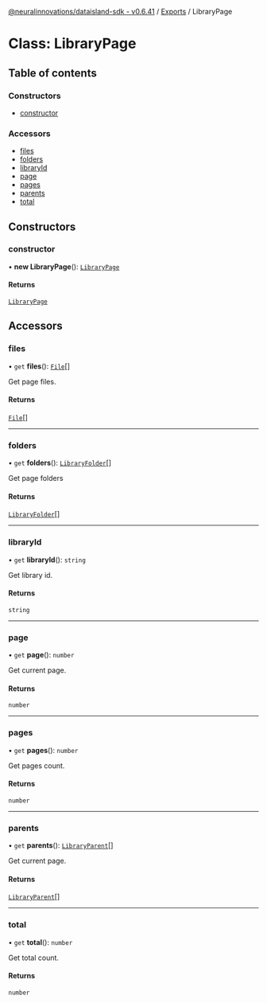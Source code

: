 [@neuralinnovations/dataisland-sdk - v0.6.41](../../README.md) / [Exports](../modules.md) / LibraryPage

# Class: LibraryPage

## Table of contents

### Constructors

- [constructor](LibraryPage.md#constructor)

### Accessors

- [files](LibraryPage.md#files)
- [folders](LibraryPage.md#folders)
- [libraryId](LibraryPage.md#libraryid)
- [page](LibraryPage.md#page)
- [pages](LibraryPage.md#pages)
- [parents](LibraryPage.md#parents)
- [total](LibraryPage.md#total)

## Constructors

### constructor

• **new LibraryPage**(): [`LibraryPage`](LibraryPage.md)

#### Returns

[`LibraryPage`](LibraryPage.md)

## Accessors

### files

• `get` **files**(): [`File`](File.md)[]

Get page files.

#### Returns

[`File`](File.md)[]

___

### folders

• `get` **folders**(): [`LibraryFolder`](LibraryFolder.md)[]

Get page folders

#### Returns

[`LibraryFolder`](LibraryFolder.md)[]

___

### libraryId

• `get` **libraryId**(): `string`

Get library id.

#### Returns

`string`

___

### page

• `get` **page**(): `number`

Get current page.

#### Returns

`number`

___

### pages

• `get` **pages**(): `number`

Get pages count.

#### Returns

`number`

___

### parents

• `get` **parents**(): [`LibraryParent`](LibraryParent.md)[]

Get current page.

#### Returns

[`LibraryParent`](LibraryParent.md)[]

___

### total

• `get` **total**(): `number`

Get total count.

#### Returns

`number`

